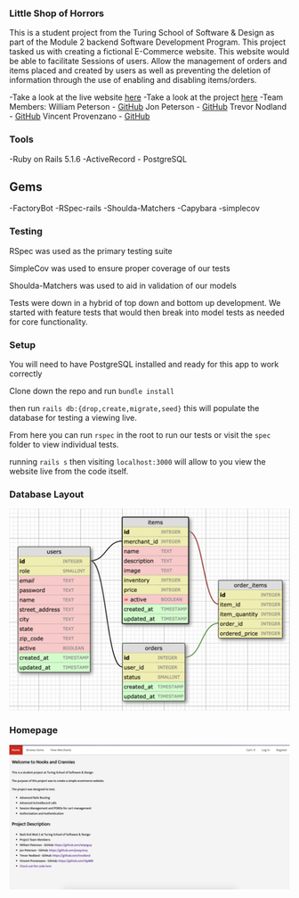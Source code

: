 ### Little Shop of Horrors

This is a student project from the Turing School of Software & Design as part of the Module 2 backend Software Development Program.  This project tasked us with creating a fictional E-Commerce website. This website would be able to facilitate Sessions of users. Allow the management of orders and items placed and created by users as well as preventing the deletion of information through the use of enabling and disabling items/orders.

-Take a look at the live website [here](https://nooks-and-crannies.herokuapp.com/)
-Take a look at the project [here](https://github.com/turingschool-projects/little_shop_v2)
-Team Members:
    William Peterson - [GitHub](https://github.com/wipegup')
    Jon Peterson - [GitHub](https://github.com/joequincy)
    Trevor Nodland - [GitHub](https://github.com/tnodland)
    Vincent Provenzano - [GitHub](https://github.com/Vjp888)

### Tools

  -Ruby on Rails 5.1.6
  -ActiveRecord - PostgreSQL

## Gems
  -FactoryBot
  -RSpec-rails
  -Shoulda-Matchers
  -Capybara
  -simplecov

### Testing
  RSpec was used as the primary testing suite

  SimpleCov was used to ensure proper coverage of our tests

  Shoulda-Matchers was used to aid in validation of our models

  Tests were down in a hybrid of top down and bottom up development.
  We started with feature tests that would then break into model tests as needed for core functionality.

### Setup
  You will need to have PostgreSQL installed and ready for this app to work correctly

  Clone down the repo and run ```bundle install ```

  then run ```rails db:{drop,create,migrate,seed}``` this will populate the database for testing a viewing live.

  From here you can run ```rspec``` in the root to run our tests or visit the ```spec``` folder to view individual tests.

  running ``` rails s ``` then visiting ```localhost:3000``` will allow to you view the website live from the code itself.

### Database Layout
<img src='./app/assets/images/db_schema.png' width='700px'>

### Homepage
<img src='./app/assets/images/root_path.png' width='700px'>
